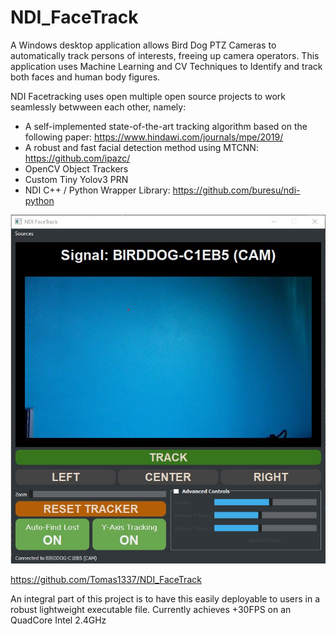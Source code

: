 # NDI_FaceTrack



A Windows desktop application allows Bird Dog PTZ Cameras to automatically track persons of interests, freeing up camera operators. This application uses Machine Learning and CV Techniques to Identify and track both faces and human body figures.

NDI Facetracking uses open multiple open source projects to work seamlessly betwween each other, namely:
- A self-implemented state-of-the-art tracking algorithm based on the following paper: https://www.hindawi.com/journals/mpe/2019/
- A robust and fast facial detection method using MTCNN: https://github.com/ipazc/
- OpenCV Object Trackers
- Custom Tiny Yolov3 PRN 
- NDI C++  / Python Wrapper Library: https://github.com/buresu/ndi-python


![Alt text](./styling/NDI_Desktop_Application.jpg?raw=tru?raw=true "Title")

https://github.com/Tomas1337/NDI_FaceTrack


An integral part of this project is to have this easily deployable to users in a robust lightweight executable file.
Currently achieves +30FPS on an QuadCore Intel 2.4GHz
